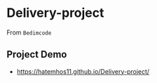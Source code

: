 # Delivery-project
From `Bedimcode`

## Project Demo
- https://hatemhos11.github.io/Delivery-project/
